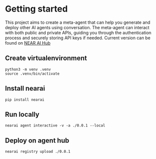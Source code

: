# Getting started

This project aims to create a meta-agent that can help you generate and deploy other AI agents using conversation. 
The meta-agent can interact with both public and private APIs, guiding you through the authentication process and securely storing API keys if needed.
Current version can be found on [NEAR AI Hub](https://app.near.ai/agents/kirikiri.near/agents-builder/latest)

## Create virtualenvironment

```aiignore
python3 -m venv .venv
source .venv/bin/activate
```

## Install nearai

```aiignore
pip install nearai
```

## Run locally

```aiignore
nearai agent interactive -v -a ./0.0.1 --local 
```

## Deploy on agent hub

```aiignore
nearai registry upload ./0.0.1
```